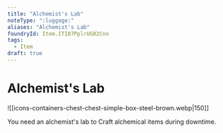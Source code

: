 ```yaml
---
title: "Alchemist's Lab"
noteType: ":luggage:"
aliases: "Alchemist's Lab"
foundryId: Item.ITI87PplrUG02Cnn
tags:
  - Item
draft: true
---
```


# Alchemist's Lab
![[icons-containers-chest-chest-simple-box-steel-brown.webp|150]]

You need an alchemist's lab to Craft alchemical items during downtime.
